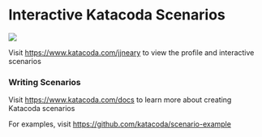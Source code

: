 # Interactive Katacoda Scenarios

[![](http://shields.katacoda.com/katacoda/jjneary/count.svg)](https://www.katacoda.com/jjneary "Get your profile on Katacoda.com")

Visit https://www.katacoda.com/jjneary to view the profile and interactive scenarios

### Writing Scenarios
Visit https://www.katacoda.com/docs to learn more about creating Katacoda scenarios

For examples, visit https://github.com/katacoda/scenario-example
